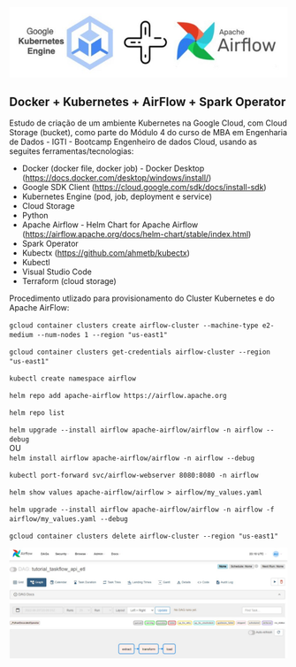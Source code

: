 <div align="center">

![k8s+airflow](img/kubernetes+airflow.jpg)

</div>

## Docker + Kubernetes + AirFlow + Spark Operator

Estudo de criação de um ambiente Kubernetes na Google Cloud, com Cloud Storage (bucket), como parte do Módulo 4 do curso de MBA em Engenharia de Dados - IGTI - Bootcamp Engenheiro de dados Cloud, usando as seguites ferramentas/tecnologias:

* Docker (docker file, docker job) - Docker Desktop (https://docs.docker.com/desktop/windows/install/)
* Google SDK Client (https://cloud.google.com/sdk/docs/install-sdk)
* Kubernetes Engine (pod, job, deployment e service)
* Cloud Storage
* Python
* Apache Airflow - Helm Chart for Apache Airflow (https://airflow.apache.org/docs/helm-chart/stable/index.html)
* Spark Operator
* Kubectx (https://github.com/ahmetb/kubectx)
* Kubectl
* Visual Studio Code
* Terraform (cloud storage)

Procedimento utlizado para provisionamento do Cluster Kubernetes e do Apache AirFlow:

`gcloud container clusters create airflow-cluster --machine-type e2-medium --num-nodes 1 --region "us-east1"`

`gcloud container clusters get-credentials airflow-cluster --region "us-east1"`

`kubectl create namespace airflow`

`helm repo add apache-airflow https://airflow.apache.org`

`helm repo list`

`helm upgrade --install airflow apache-airflow/airflow -n airflow --debug`
<br>OU<br>
`helm install airflow apache-airflow/airflow -n airflow --debug`

`kubectl port-forward svc/airflow-webserver 8080:8080 -n airflow`

`helm show values apache-airflow/airflow > airflow/my_values.yaml`

`helm upgrade --install airflow apache-airflow/airflow -n airflow -f airflow/my_values.yaml --debug`

`gcloud container clusters delete airflow-cluster --region "us-east1"`


<div align="center">

![airflow](img/airflow.jpg)

</div>
